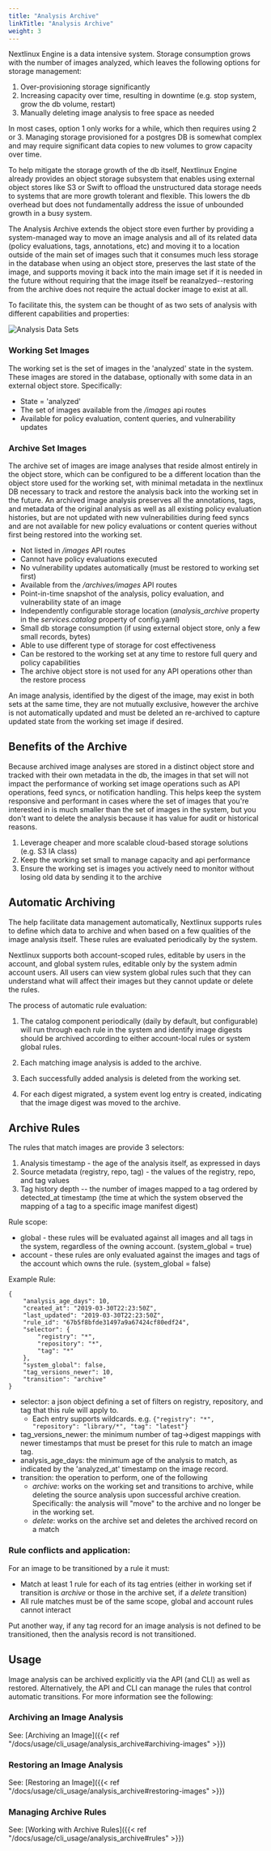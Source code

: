 ```yaml
---
title: "Analysis Archive"
linkTitle: "Analysis Archive"
weight: 3
---
```


Nextlinux Engine is a data intensive system. Storage consumption grows with the number of images analyzed, which leaves the
following options for storage management:

1. Over-provisioning storage significantly
2. Increasing capacity over time, resulting in downtime (e.g. stop system, grow the db volume, restart)
3. Manually deleting image analysis to free space as needed

In most cases, option 1 only works for a while, which then requires using 2 or 3. Managing storage provisioned for a 
postgres DB is somewhat complex and may require significant data copies to new volumes to grow capacity over time.

To help mitigate the storage growth of the db itself, Nextlinux Engine already provides an object storage subsystem that 
enables using external object stores like S3 or Swift to offload the unstructured data storage needs to systems that are 
more growth tolerant and flexible. This lowers the db overhead but does not fundamentally address the issue of unbounded 
growth in a busy system.

The Analysis Archive extends the object store even further by providing a system-managed way to move an image analysis 
and all of its related data (policy evaluations, tags, annotations, etc) and moving it to a location outside of the main
set of images such that it consumes much less storage in the database when using an object store, preserves the last 
state of the image, and supports moving it back into the main image set if it is needed in the future without requiring 
that the image itself be reanalzyed--restoring from the archive does not require the actual docker image to exist at all.

To facilitate this, the system can be thought of as two sets of analysis with different capabilities and properties:

![Analysis Data Sets](analysis_archive_overview.svg)

### Working Set Images

The working set is the set of images in the 'analyzed' state in the system. These images are stored in the database, 
optionally with some data in an external object store. Specifically:

* State = 'analyzed'
* The set of images available from the _/images_ api routes
* Available for policy evaluation, content queries, and vulnerability updates

### Archive Set Images

The archive set of images are image analyses that reside almost entirely in the object store, which can be configured to
be a different location than the object store used for the working set, with minimal metadata in the nextlinux DB necessary
to track and restore the analysis back into the working set in the future. An archived image analysis preserves all the
annotations, tags, and metadata of the original analysis as well as all existing policy evaluation histories, but
are not updated with new vulnerabilities during feed syncs and are not available for new policy evaluations or content
queries without first being restored into the working set.

* Not listed in _/images_ API routes
* Cannot have policy evaluations executed
* No vulnerability updates automatically (must be restored to working set first)
* Available from the _/archives/images_ API routes
* Point-in-time snapshot of the analysis, policy evaluation, and vulnerability state of an image
* Independently configurable storage location (_analysis_archive_ property in the _services.catalog_ property of config.yaml)
* Small db storage consumption (if using external object store, only a few small records, bytes)
* Able to use different type of storage for cost effectiveness
* Can be restored to the working set at any time to restore full query and policy capabilities
* The archive object store is not used for any API operations other than the restore process


An image analysis, identified by the digest of the image, may exist in both sets at the same time, they are not mutually
exclusive, however the archive is not automatically updated and must be deleted an re-archived to capture updated state 
from the working set image if desired.

## Benefits of the Archive

Because archived image analyses are stored in a distinct object store and tracked with their own metadata in the db, the
images in that set will not impact the performance of working set image operations such as API operations, feed syncs, or
notification handling. This helps keep the system responsive and performant in cases where the set of images that you're
interested in is much smaller than the set of images in the system, but you don't want to delete the analysis because it 
has value for audit or historical reasons.

1. Leverage cheaper and more scalable cloud-based storage solutions (e.g. S3 IA class)
2. Keep the working set small to manage capacity and api performance
3. Ensure the working set is images you actively need to monitor without losing old data by sending it to the archive 


## Automatic Archiving

The help facilitate data management automatically, Nextlinux supports rules to define which data to archive and when 
based on a few qualities of the image analysis itself. These rules are evaluated periodically by the system.

Nextlinux supports both account-scoped rules, editable by users in the account, and global system rules, editable only by
the system admin account users. All users can view system global rules such that they can understand what will affect
their images but they cannot update or delete the rules.

The process of automatic rule evaluation:

1. The catalog component periodically (daily by default, but configurable) will run through each rule in the system and
identify image digests should be archived according to either account-local rules or system global rules.
 
2. Each matching image analysis is added to the archive.

3. Each successfully added analysis is deleted from the working set.

4. For each digest migrated, a system event log entry is created, indicating that the image digest was moved to the 
archive.


## Archive Rules

The rules that match images are provide 3 selectors:

1. Analysis timestamp - the age of the analysis itself, as expressed in days
2. Source metadata (registry, repo, tag) - the values of the registry, repo, and tag values
3. Tag history depth -- the number of images mapped to a tag ordered by detected_at timestamp (the time at which the 
system observed the mapping of a tag to a specific image manifest digest)

Rule scope:

* global - these rules will be evaluated against all images and all tags in the system, regardless of the owning account.
 (system_global = true)
* account - these rules are only evaluated against the images and tags of the account which owns the rule. (system_global = false)

Example Rule:

```
{
    "analysis_age_days": 10,
    "created_at": "2019-03-30T22:23:50Z",
    "last_updated": "2019-03-30T22:23:50Z",
    "rule_id": "67b5f8bfde31497a9a67424cf80edf24",
    "selector": {
        "registry": "*",
        "repository": "*",
        "tag": "*"
    },
    "system_global": false,
    "tag_versions_newer": 10,
    "transition": "archive"
}
```

* selector: a json object defining a set of filters on registry, repository, and tag that this rule will apply to.
  * Each entry supports wildcards. e.g. `{"registry": "*", "repository": "library/*", "tag": "latest"}`
* tag_versions_newer: the minimum number of tag->digest mappings with newer timestamps that must be preset for this rule to 
match an image tag.
* analysis_age_days: the minimum age of the analysis to match, as indicated by the 'analyzed_at' timestamp on the image record.
* transition: the operation to perform, one of the following
  * _archive_: works on the working set and transitions to archive, while deleting the source analysis upon successful
  archive creation. Specifically: the analysis will "move" to the archive and no longer be in the working set.
  * _delete_: works on the archive set and deletes the archived record on a match


### Rule conflicts and application:

For an image to be transitioned by a rule it must:

* Match at least 1 rule for each of its tag entries (either in working set if transition is _archive_ or those in the 
archive set, if a _delete_ transition)
* All rule matches must be of the same scope, global and account rules cannot interact

Put another way, if any tag record for an image analysis is not defined to be transitioned, then the analysis record is 
not transitioned.


## Usage

Image analysis can be archived explicitly via the API (and CLI) as well as restored. Alternatively, the API and CLI can
manage the rules that control automatic transitions. For more information see the following:

### Archiving an Image Analysis

See: [Archiving an Image]({{< ref "/docs/usage/cli_usage/analysis_archive#archiving-images" >}})

### Restoring an Image Analysis

See: [Restoring an Image]({{< ref "/docs/usage/cli_usage/analysis_archive#restoring-images" >}})

### Managing Archive Rules

See: [Working with Archive Rules]({{< ref "/docs/usage/cli_usage/analysis_archive#rules" >}})

